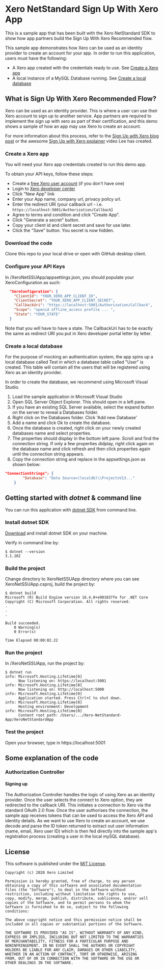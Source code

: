 # Xero NetStandard Sign Up With Xero App
This is a sample app that has been built with the Xero NetStandard SDK to show how app partners build the Sign Up With Xero Recommended flow.

This sample app demonstrates how Xero can be used as an identity provider to create an account for your app. In order to run this application, users must have the following:
- A Xero app created with the credentials ready to use. See [Create a Xero app](#create-a-xero-app)
- A local instance of a MySQL Database running. See [Create a local database](#create-a-local-database)

## What is Sign Up With Xero Recommended Flow?
Xero can be used as an identity provider. This is where a user can use their Xero account to sign up to another service. 
App partners are required to implement the sign up with xero as part of their certification, and this demo shows a sample of how an app
may use Xero to create an account. 

For more information about this process, refer to the [Sign Up with Xero blog post](https://developer.xero.com/documentation/xero-app-store/app-partner-guides/sign-up/) or the awesome [Sign Up with Xero explainer](https://www.google.com/url?q=https://www.youtube.com/watch?v%3DpFGHti5Y17Q%26t%3D2s%26ab_channel%3DXeroDeveloper&sa=D&source=docs&ust=1664933858033865&usg=AOvVaw3V1VrIUyyRpdPc8LgtN4xH) video Lee has created.


### Create a Xero app
You will need your Xero app credentials created to run this demo app.

To obtain your API keys, follow these steps:

* Create a [free Xero user account](https://www.xero.com/us/signup/api/) (if you don't have one)
* Login to [Xero developer center](https://developer.xero.com/myapps)
* Click "New App" link
* Enter your App name, company url, privacy policy url.
* Enter the redirect URI (your callback url - i.e. `https://localhost:5001/Authorization/Callback`)
* Agree to terms and condition and click "Create App".
* Click "Generate a secret" button.
* Copy your client id and client secret and save for use later.
* Click the "Save" button. You secret is now hidden.

### Download the code
Clone this repo to your local drive or open with GitHub desktop client.

### Configure your API Keys
In /XeroNetSSUApp/appsettings.json, you should populate your XeroConfiguration as such: 

```json
  "XeroConfiguration": {
    "ClientId": "YOUR_XERO_APP_CLIENT_ID",
    "ClientSecret": "YOUR_XERO_APP_CLIENT_SECRET",
    "CallbackUri": "https://localhost:5001/Authorization/Callback",
    "Scope": "openid offline_access profile ... ",
    "State": "YOUR_STATE"
  }
```

Note that you will have to have a state. The CallbackUri has to be exactly the same as redirect URI you put in Xero developer portal letter by letter. 

### Create a local database

For the purpose of mocking an authentication system, the app spins up a local database called Test in which a database table called "User" is created. This table will contain all the users that will be registered using Xero as an identity provider.

In order to create the database, we recommend using Microsoft Visual Studio.
1. Load the sample application in Microsoft Visual Studio
2. Open SQL Server Object Explorer. This should open in a left pane.
3. If you have an existing SQL Server available, select the expand button on the server to reveal a Databases folder.
4. Right click on the Databases folder. Click 'Add new Database'
5. Add a name and click Ok to create the database.
6. Once the database is created, right click on your newly created databases name and select properties.
7. The properties should display in the bottom left pane. Scroll and find the connection string. If only a few properties didplay, right click again on the database name and click refresh and then click properties again until the connection string appears.
8. Copy the connection string and replace in the appsettings.json as shown below:
```json
"ConnectionStrings": {
        "Database": "Data Source=(localdb)\\ProjectsV13..."
    }
```

## Getting started with _dotnet_  & command line 
You can run this application with [dotnet SDK](https://code.visualstudio.com/download) from command line. 
### Install dotnet SDK
[Download](https://code.visualstudio.com/download) and install dotnet SDK on your machine. 

Verify in command line by:
```
$ dotnet --version
3.1.102
```
### Build the project
Change directory to XeroNetSSUApp directory where you can see XeroNetSSUApp.csproj, build the project by: 

```
$ dotnet build
Microsoft (R) Build Engine version 16.4.0+e901037fe for .NET Core
Copyright (C) Microsoft Corporation. All rights reserved.
.
.
.

Build succeeded.
    0 Warning(s)
    0 Error(s)

Time Elapsed 00:00:02.22
```
### Run the project 
In /XeroNetSSUApp, run the project by:

```
$ dotnet run
info: Microsoft.Hosting.Lifetime[0]
      Now listening on: https://localhost:5001
info: Microsoft.Hosting.Lifetime[0]
      Now listening on: http://localhost:5000
info: Microsoft.Hosting.Lifetime[0]
      Application started. Press Ctrl+C to shut down.
info: Microsoft.Hosting.Lifetime[0]
      Hosting environment: Development
info: Microsoft.Hosting.Lifetime[0]
      Content root path: /Users/.../Xero-NetStandard-App/XeroNetStandardApp
```
### Test the project
Open your browser, type in https://localhost:5001


## Some explanation of the code

### Authorization Controller
#### Signing up
The Authorization Controller handles the logic of using Xero as an identity provider. Once the user selects the connect to Xero option, they are redirected to the callback URI. This initiates a connection to Xero via the standard OAuth 2.0 flow. Once the user authorises the connection, the sample app receives tokens that can be used to access the Xero API and identity details. As we want to use Xero to 
create an account, we use decode and parse the ID token returned to extract out user information (name, email, Xero user ID) which is then fed directly into the sample app's registration process (creating a user in the local mySQL database).

## License

This software is published under the [MIT License](http://en.wikipedia.org/wiki/MIT_License).

	Copyright (c) 2020 Xero Limited

	Permission is hereby granted, free of charge, to any person
	obtaining a copy of this software and associated documentation
	files (the "Software"), to deal in the Software without
	restriction, including without limitation the rights to use,
	copy, modify, merge, publish, distribute, sublicense, and/or sell
	copies of the Software, and to permit persons to whom the
	Software is furnished to do so, subject to the following
	conditions:

	The above copyright notice and this permission notice shall be
	included in all copies or substantial portions of the Software.

	THE SOFTWARE IS PROVIDED "AS IS", WITHOUT WARRANTY OF ANY KIND,
	EXPRESS OR IMPLIED, INCLUDING BUT NOT LIMITED TO THE WARRANTIES
	OF MERCHANTABILITY, FITNESS FOR A PARTICULAR PURPOSE AND
	NONINFRINGEMENT. IN NO EVENT SHALL THE AUTHORS OR COPYRIGHT
	HOLDERS BE LIABLE FOR ANY CLAIM, DAMAGES OR OTHER LIABILITY,
	WHETHER IN AN ACTION OF CONTRACT, TORT OR OTHERWISE, ARISING
	FROM, OUT OF OR IN CONNECTION WITH THE SOFTWARE OR THE USE OR
	OTHER DEALINGS IN THE SOFTWARE.
